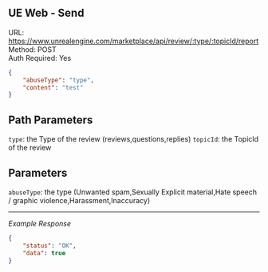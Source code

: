 ## UE Web - Send

URL: https://www.unrealengine.com/marketplace/api/review/:type/:topicId/report \
Method: POST \
Auth Required: Yes


```json
{
    "abuseType": "type",
    "content": "test"
}
```

## Path Parameters

`type`: the Type of the review (reviews,questions,replies)
`topicId`: the TopicId of the review

## Parameters

`abuseType`: the type (Unwanted spam,Sexually Explicit material,Hate speech / graphic violence,Harassment,Inaccuracy)

---

_Example Response_

```json
{
    "status": "OK",
    "data": true
}
```
